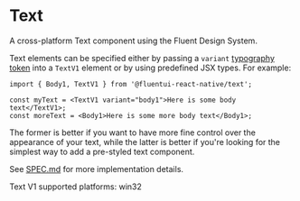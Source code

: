 # Text

A cross-platform Text component using the Fluent Design System.

Text elements can be specified either by passing a `variant` [typography token](../../../docs/pages/Theming/Tokens/Basics.md#typography) into a `TextV1` element or by using predefined JSX types. For example:

```tsx
import { Body1, TextV1 } from '@fluentui-react-native/text';

const myText = <TextV1 variant="body1">Here is some body text</TextV1>;
const moreText = <Body1>Here is some more body text</Body1>;
```

The former is better if you want to have more fine control over the appearance of your text, while the latter is better if you're looking for the simplest way to add a pre-styled text component.

See [SPEC.md](./SPEC.md) for more implementation details.

Text V1 supported platforms: win32
